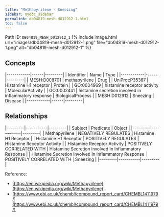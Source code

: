 ```yaml
---
title: "Methapyrilene - Sneezing"
sidebar: mydoc_sidebar
permalink: db04819-mesh-d012912-1.html
toc: false 
---
```



Path ID: `DB04819_MESH_D012912_1`
{% include image.html url="images/db04819-mesh-d012912-1.png" file="db04819-mesh-d012912-1.png" alt="db04819-mesh-d012912-1" %}

## Concepts

|------------|------|---------|
| Identifier | Name | Type    |
|------------|------|---------|
| MESH:D008701 | methapyrilene | Drug |
| UniProt:P35367 | Histamine H1 receptor | Protein |
| GO:0004969 | histamine receptor activity | MolecularActivity |
| GO:0002441 | histamine secretion involved in inflammatory response | BiologicalProcess |
| MESH:D012912 | Sneezing | Disease |
|------------|------|---------|

## Relationships

|---------|-----------|---------|
| Subject | Predicate | Object  |
|---------|-----------|---------|
| Methapyrilene | NEGATIVELY REGULATES | Histamine H1 Receptor |
| Histamine H1 Receptor | POSITIVELY REGULATES | Histamine Receptor Activity |
| Histamine Receptor Activity | POSITIVELY CORRELATED WITH | Histamine Secretion Involved In Inflammatory Response |
| Histamine Secretion Involved In Inflammatory Response | POSITIVELY CORRELATED WITH | Sneezing |
|---------|-----------|---------|

Reference: 
  - [https://en.wikipedia.org/wiki/Methapyrilene](https://en.wikipedia.org/wiki/Methapyrilene)
  - [https://www.ebi.ac.uk/chembl/compound_report_card/CHEMBL1411979/](https://www.ebi.ac.uk/chembl/compound_report_card/CHEMBL1411979/)
